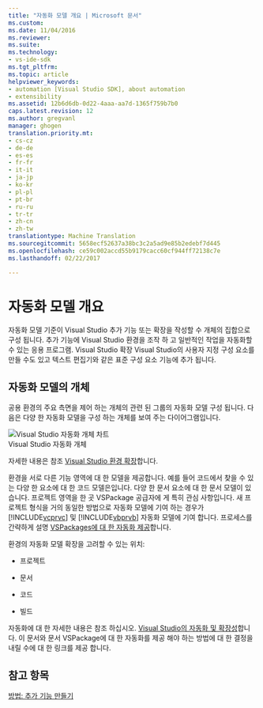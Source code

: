 ```yaml
---
title: "자동화 모델 개요 | Microsoft 문서"
ms.custom: 
ms.date: 11/04/2016
ms.reviewer: 
ms.suite: 
ms.technology:
- vs-ide-sdk
ms.tgt_pltfrm: 
ms.topic: article
helpviewer_keywords:
- automation [Visual Studio SDK], about automation
- extensibility
ms.assetid: 12b6d6db-0d22-4aaa-aa7d-1365f759b7b0
caps.latest.revision: 12
ms.author: gregvanl
manager: ghogen
translation.priority.mt:
- cs-cz
- de-de
- es-es
- fr-fr
- it-it
- ja-jp
- ko-kr
- pl-pl
- pt-br
- ru-ru
- tr-tr
- zh-cn
- zh-tw
translationtype: Machine Translation
ms.sourcegitcommit: 5658ecf52637a38bc3c2a5ad9e85b2edebf7d445
ms.openlocfilehash: ce59c002accd55b9179cacc60cf944ff72138c7e
ms.lasthandoff: 02/22/2017

---
```

# <a name="automation-model-overview"></a>자동화 모델 개요
자동화 모델 기준이 Visual Studio 추가 기능 또는 확장을 작성할 수 개체의 집합으로 구성 됩니다. 추가 기능에 Visual Studio 환경을 조작 하 고 일반적인 작업을 자동화할 수 있는 응용 프로그램. Visual Studio 확장 Visual Studio의 사용자 지정 구성 요소를 만들 수도 있고 텍스트 편집기와 같은 표준 구성 요소 기능에 추가 됩니다.  
  
## <a name="objects-in-the-automation-model"></a>자동화 모델의 개체  
 공용 환경의 주요 측면을 제어 하는 개체의 관련 된 그룹의 자동화 모델 구성 됩니다. 다음은 다양 한 자동화 모델을 구성 하는 개체를 보여 주는 다이어그램입니다.  
  
 ![Visual Studio 자동화 개체 차트](~/docs/extensibility/internals/media/vsvisualstudioautomationobjectchart.gif "vsVisualStudioAutomationObjectChart")  
Visual Studio 자동화 개체  
  
 자세한 내용은 참조 [Visual Studio 환경 확장](http://msdn.microsoft.com/Library/4173a963-7ac7-4966-9bb7-e28a9d9f6792)합니다.  
  
 환경을 서로 다른 기능 영역에 대 한 모델을 제공합니다. 예를 들어 코드에서 찾을 수 있는 다양 한 요소에 대 한 코드 모델은입니다. 다양 한 문서 요소에 대 한 문서 모델이 있습니다. 프로젝트 영역을 한 곳 VSPackage 공급자에 게 특히 관심 사항입니다. 새 프로젝트 형식을 거의 동일한 방법으로 자동화 모델에 기여 하는 경우가 [!INCLUDE[vcprvc](../../code-quality/includes/vcprvc_md.md)] 및 [!INCLUDE[vbprvb](../../code-quality/includes/vbprvb_md.md)] 자동화 모델에 기여 합니다. 프로세스를 간략하게 설명 [VSPackages에 대 한 자동화 제공](../../extensibility/internals/providing-automation-for-vspackages.md)합니다.  
  
 환경의 자동화 모델 확장을 고려할 수 있는 위치:  
  
-   프로젝트  
  
-   문서  
  
-   코드  
  
-   빌드  
  
 자동화에 대 한 자세한 내용은 참조 하십시오. [Visual Studio의 자동화 및 확장성](http://msdn.microsoft.com/Library/f71a2253-3e68-4e5e-9a18-edbba816caf6)합니다. 이 문서와 문서 VSPackage에 대 한 자동화를 제공 해야 하는 방법에 대 한 결정을 내릴 수에 대 한 링크를 제공 합니다.  
  
## <a name="see-also"></a>참고 항목  
 [방법: 추가 기능 만들기](http://msdn.microsoft.com/Library/50be56d2-e3a5-4cd2-8569-2a0666b268ce)
